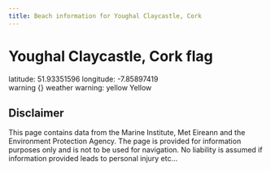```yaml
---
title: Beach information for Youghal Claycastle, Cork
---
```

# Youghal Claycastle, Cork <span class="material-icons blue-flag">flag</span>

<div class="location-info">latitude: 51.93351596 longitude: -7.85897419</div>
<div class="met-eireann-warnings"><span class="material-icons {}-warning">warning</span>&nbsp;{} weather warning: yellow Yellow&nbsp;</div>
<div></div>

## Disclaimer

This page contains data from the Marine Institute, 
Met Eireann and the Environment Protection Agency. The page is provided for
information purposes only and is not to be used for navigation. No liability 
is assumed if information provided leads to personal injury etc...